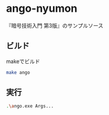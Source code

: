 # ango-nyumon
『暗号技術入門 第3版』のサンプルソース


## ビルド

makeでビルド

```bash
make ango
```

## 実行

```bash
.\ango.exe Args...
```

